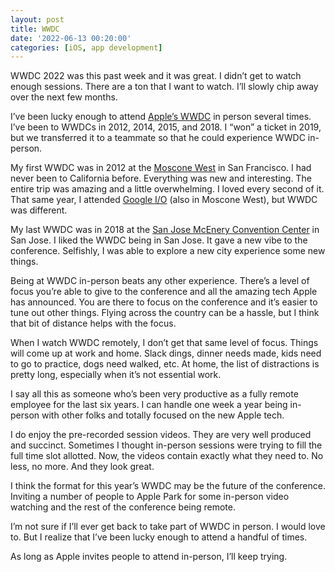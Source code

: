 ```yaml
---
layout: post
title: WWDC
date: '2022-06-13 00:20:00'
categories: [iOS, app development]
---
```


WWDC 2022 was this past week and it was great. I didn’t get to watch enough sessions. There are a ton that I want to watch. I’ll slowly chip away over the next few months.

I’ve been lucky enough to attend [Apple’s WWDC](https://developer.apple.com/wwdc22/) in person several times. I’ve been to WWDCs in 2012, 2014, 2015, and 2018. I “won” a ticket in 2019, but we transferred it to a teammate so that he could experience WWDC in-person.

My first WWDC was in 2012 at the [Moscone West](https://www.moscone.com/) in San Francisco. I had never been to California before. Everything was new and interesting. The entire trip was amazing and a little overwhelming. I loved every second of it. That same year, I attended [Google I/O](https://io.google/2022/) (also in Moscone West), but WWDC was different.

My last WWDC was in 2018 at the [San Jose McEnery Convention Center](https://www.sanjose.org/conventioncenter) in San Jose. I liked the WWDC being in San Jose. It gave a new vibe to the conference. Selfishly, I was able to explore a new city experience some new things.

Being at WWDC in-person beats any other experience. There’s a level of focus you’re able to give to the conference and all the amazing tech Apple has announced. You are there to focus on the conference and it’s easier to tune out other things. Flying across the country can be a hassle, but I think that bit of distance helps with the focus.

When I watch WWDC remotely, I don’t get that same level of focus. Things will come up at work and home. Slack dings, dinner needs made, kids need to go to practice, dogs need walked, etc. At home, the list of distractions is pretty long, especially when it’s not essential work.

I say all this as someone who’s been very productive as a fully remote employee for the last six years. I can handle one week a year being in-person with other folks and totally focused on the new Apple tech.

I do enjoy the pre-recorded session videos. They are very well produced and succinct. Sometimes I thought in-person sessions were trying to fill the full time slot allotted. Now, the videos contain exactly what they need to. No less, no more. And they look great.

I think the format for this year’s WWDC may be the future of the conference. Inviting a number of people to Apple Park for some in-person video watching and the rest of the conference being remote.

I’m not sure if I’ll ever get back to take part of WWDC in person. I would love to. But I realize that I’ve been lucky enough to attend a handful of times.

As long as Apple invites people to attend in-person, I’ll keep trying.

